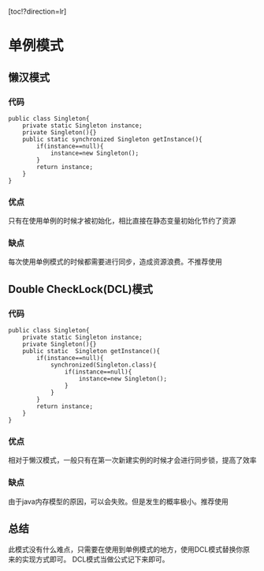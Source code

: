 [toc!?direction=lr]
# 单例模式

## 懒汉模式
### 代码 
```
public class Singleton{
	private static Singleton instance;
	private Singleton(){}
	public static synchronized Singleton getInstance(){
		if(instance==null){
			instance=new Singleton();
		}
		return instance;
	}
}
```
### 优点
只有在使用单例的时候才被初始化，相比直接在静态变量初始化节约了资源

### 缺点
每次使用单例模式的时候都需要进行同步，造成资源浪费。不推荐使用

## Double CheckLock(DCL)模式
### 代码
```
public class Singleton{
	private static Singleton instance;
	private Singleton(){}
	public static  Singleton getInstance(){
		if(instance==null){
			synchronized(Singleton.class){
				if(instance==null){
					instance=new Singleton();
				}
			}
		}
		return instance;
	}
}
```
### 优点
相对于懒汉模式，一般只有在第一次新建实例的时候才会进行同步锁，提高了效率
### 缺点
由于java内存模型的原因，可以会失败。但是发生的概率极小。推荐使用

## 总结
此模式没有什么难点，只需要在使用到单例模式的地方，使用DCL模式替换你原来的实现方式即可。
DCL模式当做公式记下来即可。

